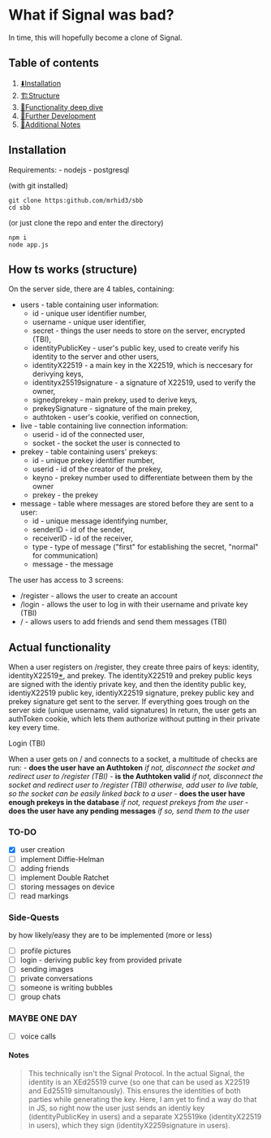 
# What if Signal was bad?

In time, this will hopefully become a clone of Signal.

## Table of contents
1. [⬇️Installation](#Installation)
2. [🏗️Structure](#How-ts-works-structure)
3. [🔧Functionality deep dive](#Actual-functionality)
4. [🚀Further Development](#TO-DO)
6. [📝Additional Notes](#Notes)

## Installation
Requirements:
    - nodejs
    - postgresql

(with git installed)
```
git clone https:github.com/mrhid3/sbb
cd sbb
```
(or just clone the repo and enter the directory)
```
npm i
node app.js
```

## How ts works (structure)

On the server side, there are 4 tables, containing:
- users - table containing user information:
    - id - unique user identifier number,
    - username - unique user identifier,
    - secret - things the user needs to store on the server, encrypted (TBI),
    - identityPublicKey - user's public key, used to create verify his identity to the server and other users,
    - identityX22519 - a main key in the X22519, which is neccesary for derivying keys,
    - identityx25519signature - a signature of X22519, used to verify the owner,
    - signedprekey - main prekey, used to derive keys,
    - prekeySignature - signature of the main prekey,
    - authtoken - user's cookie, verified on connection,
- live - table containing live connection information:
    - userid - id of the connected user,
    - socket - the socket the user is connected to
- prekey - table containing users' prekeys:
    - id - unique prekey identifier number,
    - userid - id of the creator of the prekey,
    - keyno - prekey number used to differentiate between them by the owner
    - prekey - the prekey
- message - table where messages are stored before they are sent to a user:
    - id - unique message identifying number,
    - senderID - id of the sender,
    - receiverID - id of the receiver,
    - type - type of message ("first" for establishing the secret, "normal" for communication)
    - message - the message
  
The user has access to 3 screens:
- /register - allows the user to create an account
- /login - allows the user to log in with their username and private key (TBI)
- / - allows users to add friends and send them messages (TBI)

## Actual functionality

When a user registers on /register, they create three pairs of keys: identity, identityX22519[*](#Notes), and prekey. The identityX22519 and prekey public keys are signed with the identiy private key, and then the identity public key, identiyX22519 public key, identiyX22519 signature, prekey public key and prekey signature get sent to the server. If everything goes trough on the server side (unique username, valid signatures) In return, the user gets an authToken cookie, which lets them authorize without putting in their private key every time.

Login (TBI)

When a user gets on / and connects to a socket, a multitude of checks are run:
    - **does the user have an Authtoken**
	    *if not, disconnect the socket and redirect user to /register (TBI)*
    - **is the Authtoken valid**
	    *if not, disconnect the socket and redirect user to /register (TBI)*
	    *otherwise, add user to live table, so the socket can be easily linked back to a user*
    - **does the user have enough  prekeys in the database**
	    *if not, request prekeys from the user*
    - **does the user have any pending messages**
	    *if so, send them to the user*

### TO-DO
- [x] user creation
- [ ] implement Diffie-Helman
- [ ] adding friends
- [ ] implement Double Ratchet
- [ ] storing messages on device
- [ ] read markings

### Side-Quests
by how likely/easy they are to be implemented (more or less)
- [ ] profile pictures
- [ ] login - deriving public key from provided private
- [ ] sending images
- [ ] private conversations
- [ ] someone is writing bubbles
- [ ] group chats

### MAYBE ONE DAY
- [ ] voice calls

#### Notes
> This technically isn't the Signal Protocol. In the actual Signal, the identity is an XEd25519 curve (so one that can be used as X22519 and Ed25519 simultanously). This ensures the identities of both parties while generating the key. Here, I am yet to find a way do that in JS, so right now the user just sends an identiy key (identityPublicKey in users) and a separate X25519ke (identityX22519 in users), which they sign (identityX2259signature in users).
